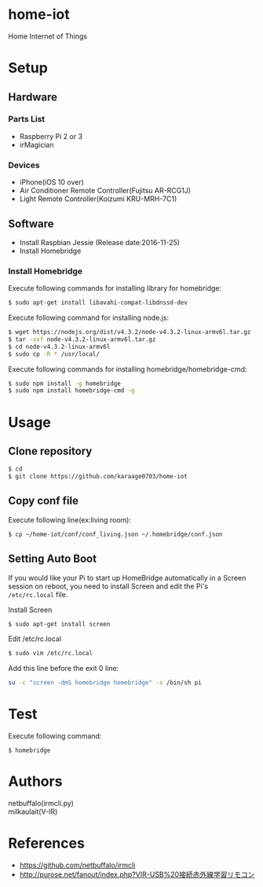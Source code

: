 # home-iot
Home Internet of Things

# Setup


## Hardware
### Parts List
- Raspberry Pi 2 or 3
- irMagician
### Devices
- iPhone(iOS 10 over)
- Air Conditioner Remote Controller(Fujitsu AR-RCG1J)
- Light Remote Controller(Koizumi KRU-MRH-7C1)

## Software
- Install Raspbian Jessie (Release date:2016-11-25)
- Install Homebridge

### Install Homebridge
Execute following commands for installing library for homebridge:
```sh
$ sudo apt-get install libavahi-compat-libdnssd-dev
```
Execute following command for installing node.js:
```sh
$ wget https://nodejs.org/dist/v4.3.2/node-v4.3.2-linux-armv6l.tar.gz 
$ tar -xvf node-v4.3.2-linux-armv6l.tar.gz 
$ cd node-v4.3.2-linux-armv6l
$ sudo cp -R * /usr/local/
```
Execute following commands for installing homebridge/homebridge-cmd:
```sh
$ sudo npm install -g homebridge
$ sudo npm install homebridge-cmd -g
```

# Usage
## Clone repository
```sh
$ cd
$ git clone https://github.com/karaage0703/home-iot
```
## Copy conf file
Execute following line(ex:living room):
```sh
$ cp ~/home-iot/conf/conf_living.json ~/.homebridge/conf.json
```

## Setting Auto Boot
If you would like your Pi to start up HomeBridge automatically in a Screen session on reboot, you need to install Screen and edit the Pi's `/etc/rc.local` file.

Install Screen

```sh
$ sudo apt-get install screen
```
Edit /etc/rc.local
```sh
$ sudo vim /etc/rc.local
```
Add this line before the exit 0 line:

```sh
su -c "screen -dmS homebridge homebridge" -s /bin/sh pi
```

# Test
Execute following command:
```
$ homebridge
```

# Authors
netbuffalo(irmcli.py)  
milkaulait(V-IR)

# References
- https://github.com/netbuffalo/irmcli
- http://purose.net/fanout/index.php?VIR-USB%20接続赤外線学習リモコン
